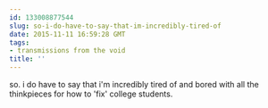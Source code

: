 ```yaml
---
id: 133008877544
slug: so-i-do-have-to-say-that-im-incredibly-tired-of
date: 2015-11-11 16:59:28 GMT
tags:
- transmissions from the void
title: ''
---
```

so. i do have to say that i'm incredibly tired of and bored with all the thinkpieces for how to 'fix' college students.